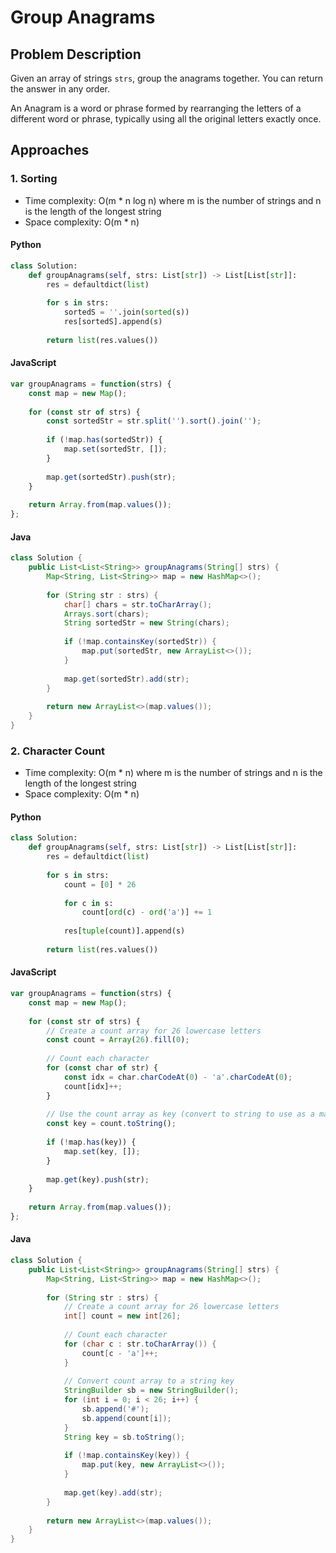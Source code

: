 # Group Anagrams

## Problem Description
Given an array of strings `strs`, group the anagrams together. You can return the answer in any order.

An Anagram is a word or phrase formed by rearranging the letters of a different word or phrase, typically using all the original letters exactly once.

## Approaches

### 1. Sorting
* Time complexity: O(m * n log n) where m is the number of strings and n is the length of the longest string
* Space complexity: O(m * n)

#### Python
```python
class Solution:
    def groupAnagrams(self, strs: List[str]) -> List[List[str]]:
        res = defaultdict(list)
        
        for s in strs:
            sortedS = ''.join(sorted(s))
            res[sortedS].append(s)
            
        return list(res.values())
```

#### JavaScript
```javascript
var groupAnagrams = function(strs) {
    const map = new Map();
    
    for (const str of strs) {
        const sortedStr = str.split('').sort().join('');
        
        if (!map.has(sortedStr)) {
            map.set(sortedStr, []);
        }
        
        map.get(sortedStr).push(str);
    }
    
    return Array.from(map.values());
};
```

#### Java
```java
class Solution {
    public List<List<String>> groupAnagrams(String[] strs) {
        Map<String, List<String>> map = new HashMap<>();
        
        for (String str : strs) {
            char[] chars = str.toCharArray();
            Arrays.sort(chars);
            String sortedStr = new String(chars);
            
            if (!map.containsKey(sortedStr)) {
                map.put(sortedStr, new ArrayList<>());
            }
            
            map.get(sortedStr).add(str);
        }
        
        return new ArrayList<>(map.values());
    }
}
```

### 2. Character Count
* Time complexity: O(m * n) where m is the number of strings and n is the length of the longest string
* Space complexity: O(m * n)

#### Python
```python
class Solution:
    def groupAnagrams(self, strs: List[str]) -> List[List[str]]:
        res = defaultdict(list)
        
        for s in strs:
            count = [0] * 26
            
            for c in s:
                count[ord(c) - ord('a')] += 1
                
            res[tuple(count)].append(s)
            
        return list(res.values())
```

#### JavaScript
```javascript
var groupAnagrams = function(strs) {
    const map = new Map();
    
    for (const str of strs) {
        // Create a count array for 26 lowercase letters
        const count = Array(26).fill(0);
        
        // Count each character
        for (const char of str) {
            const idx = char.charCodeAt(0) - 'a'.charCodeAt(0);
            count[idx]++;
        }
        
        // Use the count array as key (convert to string to use as a map key)
        const key = count.toString();
        
        if (!map.has(key)) {
            map.set(key, []);
        }
        
        map.get(key).push(str);
    }
    
    return Array.from(map.values());
};
```

#### Java
```java
class Solution {
    public List<List<String>> groupAnagrams(String[] strs) {
        Map<String, List<String>> map = new HashMap<>();
        
        for (String str : strs) {
            // Create a count array for 26 lowercase letters
            int[] count = new int[26];
            
            // Count each character
            for (char c : str.toCharArray()) {
                count[c - 'a']++;
            }
            
            // Convert count array to a string key
            StringBuilder sb = new StringBuilder();
            for (int i = 0; i < 26; i++) {
                sb.append('#');
                sb.append(count[i]);
            }
            String key = sb.toString();
            
            if (!map.containsKey(key)) {
                map.put(key, new ArrayList<>());
            }
            
            map.get(key).add(str);
        }
        
        return new ArrayList<>(map.values());
    }
}
```